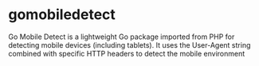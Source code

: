 gomobiledetect
==============

Go Mobile Detect is a lightweight Go package imported from PHP for detecting mobile devices (including tablets). It uses the User-Agent string combined with specific HTTP headers to detect the mobile environment
